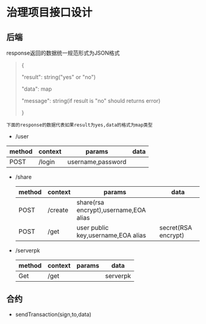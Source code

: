 # 治理项目接口设计

## 后端

response返回的数据统一规范形式为JSON格式
>  {
>  
>    "result": string("yes" or "no")
>    
>    "data": map
>    
>    "message": string(if result is "no" should returns error)
>    
> }   


    下面的response的数据代表如果result为yes,data的格式为map类型

+ /user

 |method|context|params|data|
 |--|--|--|--|
 |POST|/login|username,password||


+ /share

  |method|context|params|data|
  |--|--|--|--|
  |POST|/create|share(rsa encrypt),username,EOA alias||
  |POST|/get|user public key,username,EOA alias|secret(RSA encrypt)|


+ /serverpk

  |method|context|params|data|
  |--|--|--|--|
  |Get|/get||serverpk|





## 合约

+ sendTransaction(sign,to,data)